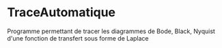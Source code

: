 # TraceAutomatique
Programme permettant de tracer les diagrammes de Bode, Black, Nyquist d'une fonction de transfert sous forme de Laplace
